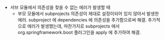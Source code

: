 * 서브 모듈에서 의존성을 찾을 수 없는 에러가 발생할 때
  * 부모 모듈에서 subprojects 의존성이 제대로 설정이되어 있지 않아서 발생한 에러. subproject 에 dependencies 에 의존성을 추가함으로써 해결. 추가적으로 에러가 발생했는데, 마찬가지로 subprojects 에서 org.springframework.boot 플러그인을 apply 에 추가하여 해결.
